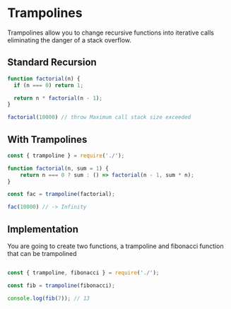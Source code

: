 # Trampolines

Trampolines allow you to change recursive functions into iterative calls eliminating the danger of a stack overflow.

## Standard Recursion

```javascript
function factorial(n) {
  if (n === 0) return 1;

  return n * factorial(n - 1);
}

factorial(10000) // throw Maximum call stack size exceeded
```

## With Trampolines

```javascript
const { trampoline } = require('./');

function factorial(n, sum = 1) {
    return n === 0 ? sum : () => factorial(n - 1, sum * n);
}

const fac = trampoline(factorial);

fac(10000) // -> Infinity
```

## Implementation

You are going to create two functions, a trampoline and fibonacci function that can be trampolined

```javascript

const { trampoline, fibonacci } = require('./');

const fib = trampoline(fibonacci);

console.log(fib(7)); // 13

```